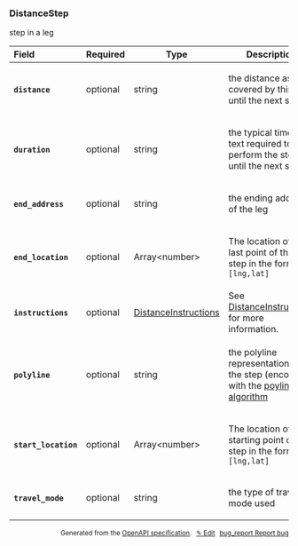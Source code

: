 <!--- This is a generated file, do not edit! -->
<!--- [START woosmap_http_schema_distancestep] -->
<h3 class="schema-object" id="DistanceStep">DistanceStep</h3>

step in a leg

| Field                                                                                                             | Required | Type                                                                 | Description                                                                                                                                                                                                                  |
| :---------------------------------------------------------------------------------------------------------------- | -------- | -------------------------------------------------------------------- | ---------------------------------------------------------------------------------------------------------------------------------------------------------------------------------------------------------------------------- |
| <h4 id="DistanceStep-distance" class="add-link schema-object-property-key"><code>distance</code></h4>             | optional | string                                                               | <div class="nonref-property-description"><p>the distance as text covered by this step until the next step.</p></div>                                                                                                         |
| <h4 id="DistanceStep-duration" class="add-link schema-object-property-key"><code>duration</code></h4>             | optional | string                                                               | <div class="nonref-property-description"><p>the typical time as text required to perform the step, until the next step</p></div>                                                                                             |
| <h4 id="DistanceStep-end_address" class="add-link schema-object-property-key"><code>end_address</code></h4>       | optional | string                                                               | <div class="nonref-property-description"><p>the ending address of the leg</p></div>                                                                                                                                          |
| <h4 id="DistanceStep-end_location" class="add-link schema-object-property-key"><code>end_location</code></h4>     | optional | Array&lt;number&gt;                                                  | <div class="nonref-property-description"><p>The location of the last point of this step in the form of <code>[lng,lat]</code></p></div>                                                                                      |
| <h4 id="DistanceStep-instructions" class="add-link schema-object-property-key"><code>instructions</code></h4>     | optional | [DistanceInstructions](#DistanceInstructions "DistanceInstructions") | See [DistanceInstructions](#DistanceInstructions "DistanceInstructions") for more information.                                                                                                                               |
| <h4 id="DistanceStep-polyline" class="add-link schema-object-property-key"><code>polyline</code></h4>             | optional | string                                                               | <div class="nonref-property-description"><p>the polyline representation of the step (encoded with the <a href="https://developers.google.com/maps/documentation/utilities/polylinealgorithm">poyline algorithm</a></p></div> |
| <h4 id="DistanceStep-start_location" class="add-link schema-object-property-key"><code>start_location</code></h4> | optional | Array&lt;number&gt;                                                  | <div class="nonref-property-description"><p>The location of the starting point of this step in the form of <code>[lng,lat]</code></p></div>                                                                                  |
| <h4 id="DistanceStep-travel_mode" class="add-link schema-object-property-key"><code>travel_mode</code></h4>       | optional | string                                                               | <div class="nonref-property-description"><p>the type of travel mode used</p></div>                                                                                                                                           |

<p style="text-align: right; font-size: smaller;">Generated from the <a data-label="openapi-github" href="https://github.com/woosmap/openapi-specification" title="Woosmap OpenAPI Specification" class="external">OpenAPI specification</a>.
<a data-label="openapi-github-woosmap-http-schema-distancestep" data-action="edit" style="margin-left: 5px;" href="https://github.com/woosmap/openapi-specification/blob/main/specification/schemas/DistanceStep.yml" title="Edit on GitHub">✎ Edit</a>
<a data-label="openapi-github-woosmap-http-schema-distancestep" data-action="bug" style="margin-left: 5px;" href="https://github.com/woosmap/openapi-specification/issues/new?assignees=&labels=type%3A+bug%2C+triage+me&template=bug_report.md&title=[schemas] Bug - DistanceStep" title="File bug for schemas on GitHub"><span class="material-icons">bug_report</span> Report bug</a>
</p>

<!--- [END woosmap_http_schema_distancestep] -->
